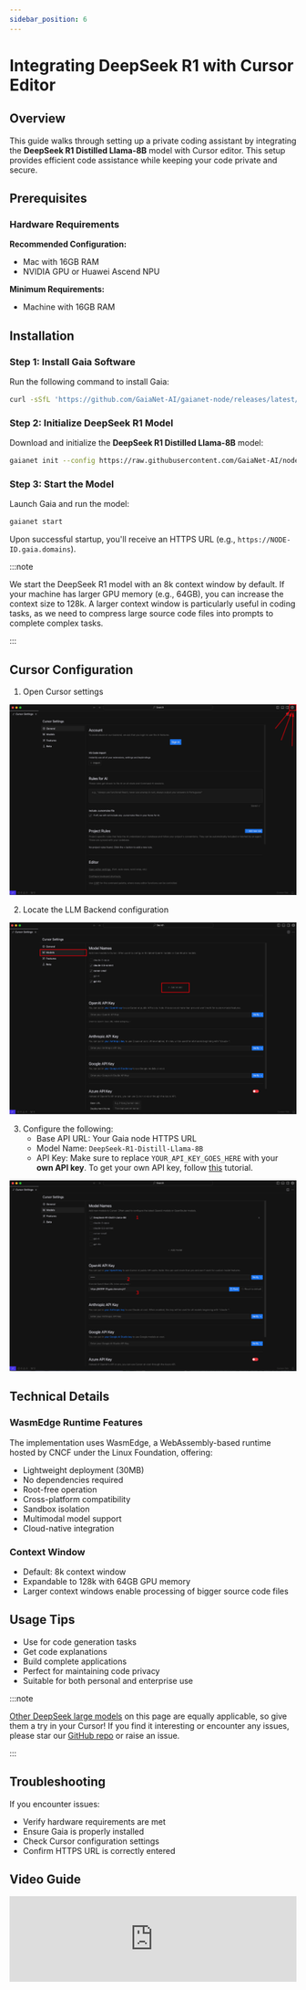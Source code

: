 ```yaml
---
sidebar_position: 6
---
```


# Integrating DeepSeek R1 with Cursor Editor

## Overview

This guide walks through setting up a private coding assistant by integrating the **DeepSeek R1 Distilled Llama-8B** model with Cursor editor. This setup provides efficient code assistance while keeping your code private and secure.

## Prerequisites

### Hardware Requirements

**Recommended Configuration:**
- Mac with 16GB RAM
- NVIDIA GPU or Huawei Ascend NPU

**Minimum Requirements:**
- Machine with 16GB RAM

## Installation

### Step 1: Install Gaia Software

Run the following command to install Gaia:

```bash
curl -sSfL 'https://github.com/GaiaNet-AI/gaianet-node/releases/latest/download/install.sh' | bash
```

### Step 2: Initialize DeepSeek R1 Model

Download and initialize the **DeepSeek R1 Distilled Llama-8B** model:

```bash
gaianet init --config https://raw.githubusercontent.com/GaiaNet-AI/node-configs/main/deepseek-r1-distill-llama-8b/config.json
```

### Step 3: Start the Model

Launch Gaia and run the model:

```bash
gaianet start
```

Upon successful startup, you'll receive an HTTPS URL (e.g., `https://NODE-ID.gaia.domains`).

:::note

We start the DeepSeek R1 model with an 8k context window by default. If your machine has larger GPU memory (e.g., 64GB), you can increase the context size to 128k. A larger context window is particularly useful in coding tasks, as we need to compress large source code files into prompts to complete complex tasks.

:::

## Cursor Configuration

1. Open Cursor settings

![Cursor Settings](../cursor/cursor-settings.png)

2. Locate the LLM Backend configuration

![LLM Backend configuration](../model-config/model-config.png)

3. Configure the following:
    - Base API URL: Your Gaia node HTTPS URL
    - Model Name: `DeepSeek-R1-Distill-Llama-8B`
    - API Key: Make sure to replace `YOUR_API_KEY_GOES_HERE` with your **own API key**. To get your own API key, follow [this](../getting-started/authentication) tutorial.

![DeepSeek-R1 Setup](../deepseek-cursor/deepseek-setup.png)

## Technical Details

### WasmEdge Runtime Features
The implementation uses WasmEdge, a WebAssembly-based runtime hosted by CNCF under the Linux Foundation, offering:

- Lightweight deployment (30MB)
- No dependencies required
- Root-free operation
- Cross-platform compatibility
- Sandbox isolation
- Multimodal model support
- Cloud-native integration

### Context Window

- Default: 8k context window
- Expandable to 128k with 64GB GPU memory
- Larger context windows enable processing of bigger source code files

## Usage Tips

- Use for code generation tasks
- Get code explanations
- Build complete applications
- Perfect for maintaining code privacy
- Suitable for both personal and enterprise use

:::note

[Other DeepSeek large models](https://huggingface.co/collections/gaianet/deepseek-r1-and-distills-67954070e0c6002f119c9bb5) on this page are equally applicable, so give them a try in your Cursor! If you find it interesting or encounter any issues, please star our [GitHub repo](https://github.com/LlamaEdge/LlamaEdge) or raise an issue.

:::

## Troubleshooting

If you encounter issues:

- Verify hardware requirements are met
- Ensure Gaia is properly installed
- Check Cursor configuration settings
- Confirm HTTPS URL is correctly entered

## Video Guide

<iframe width="100%" style={{"aspect-ratio": "16 / 9"}} src="https://www.youtube.com/embed/-6e4xp-oFcA" title="YouTube video player" frameborder="0" allow="accelerometer; autoplay; clipboard-write; encrypted-media; gyroscope; picture-in-picture; web-share" referrerpolicy="strict-origin-when-cross-origin" allowfullscreen></iframe>